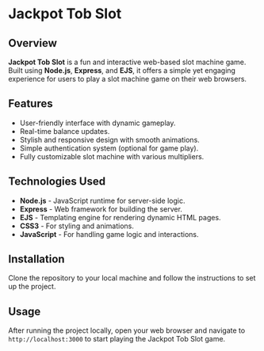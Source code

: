 # Jackpot Tob Slot

## Overview

**Jackpot Tob Slot** is a fun and interactive web-based slot machine game. Built using **Node.js**, **Express**, and **EJS**, it offers a simple yet engaging experience for users to play a slot machine game on their web browsers.

## Features

- User-friendly interface with dynamic gameplay.
- Real-time balance updates.
- Stylish and responsive design with smooth animations.
- Simple authentication system (optional for game play).
- Fully customizable slot machine with various multipliers.

## Technologies Used

- **Node.js** - JavaScript runtime for server-side logic.
- **Express** - Web framework for building the server.
- **EJS** - Templating engine for rendering dynamic HTML pages.
- **CSS3** - For styling and animations.
- **JavaScript** - For handling game logic and interactions.

## Installation

Clone the repository to your local machine and follow the instructions to set up the project.

## Usage

After running the project locally, open your web browser and navigate to `http://localhost:3000` to start playing the Jackpot Tob Slot game.


